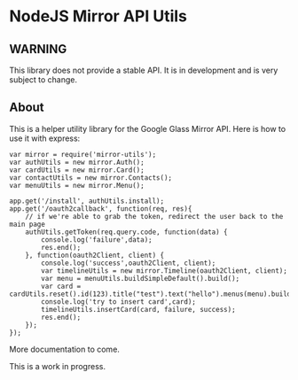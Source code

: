 NodeJS Mirror API Utils
==========================

## WARNING

This library does not provide a stable API. It is in development and is very subject to change.

## About

This is a helper utility library for the Google Glass Mirror API. Here is how to use it with express:

    var mirror = require('mirror-utils');
    var authUtils = new mirror.Auth();
    var cardUtils = new mirror.Card();
    var contactUtils = new mirror.Contacts();
    var menuUtils = new mirror.Menu();

    app.get('/install', authUtils.install);
    app.get('/oauth2callback', function(req, res){
        // if we're able to grab the token, redirect the user back to the main page
        authUtils.getToken(req.query.code, function(data) {
            console.log('failure',data);
            res.end();
        }, function(oauth2Client, client) {
            console.log('success',oauth2Client, client);
            var timelineUtils = new mirror.Timeline(oauth2Client, client);
            var menu = menuUtils.buildSimpleDefault().build();
            var card = cardUtils.reset().id(123).title("test").text("hello").menus(menu).build();
            console.log('try to insert card',card);
            timelineUtils.insertCard(card, failure, success);
            res.end();
        });
    });

More documentation to come.

This is a work in progress.
